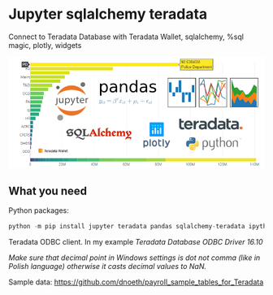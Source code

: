 # Jupyter sqlalchemy teradata
Connect to Teradata Database with Teradata Wallet, sqlalchemy, %sql magic, plotly, widgets


![](https://github.com/bimasterpawelwieczorek/jupyter_sqlalchemy_teradata/blob/master/samples/main%200.png)

## What you need

Python packages:
```python
python -m pip install jupyter teradata pandas sqlalchemy-teradata ipython-sql plotly
``` 

Teradata ODBC client. In my example *Teradata Database ODBC Driver 16.10*

*Make sure that decimal point in Windows settings is dot not comma (like in Polish language) otherwise it casts decimal values to NaN.*

Sample data: https://github.com/dnoeth/payroll_sample_tables_for_Teradata
